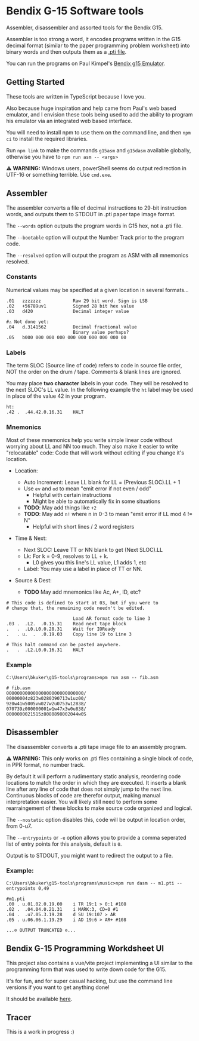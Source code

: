 # Bendix G-15 Software tools

Assembler, disassembler and assorted tools for the Bendix G15.

Assembler is too strong a word, it encodes programs written in the G15 decimal format (similar to the paper programming problem worksheet) into binary words and then outputs them as a [.pti file](https://github.com/retro-software/G15-software/).

You can run the programs on Paul Kimpel's [Bendix g15 Emulator](https://www.phkimpel.us/Bendix-G15/).


## Getting Started

These tools are written in TypeScript because I love you.

Also because huge inspiration and help came from Paul's web based emulator, and I envision these tools being used to add the ability to program his emulator via an integrated web based interface.

You will need to install npm to use them on the command line, and then `npm ci` to install the required libraries.

Run `npm link` to make the commands `g15asm` and `g15dasm` available globally, otherwise you have to `npm run asm -- <args>`

**⚠️ WARNING:** Windows users, powerShell seems do output redirection in UTF-16 or something terrible. Use `cmd.exe`.

## Assembler

The assembler converts a file of decimal instructions to 29-bit instruction words, and outputs them to STDOUT in .pti paper tape image format.

The `--words` option outputs the program words in G15 hex, not a .pti file.

The `--bootable` option will output the Number Track prior to the program code.

The `--resolved` option will output the program as ASM with all mnemonics resolved.

### Constants
Numerical values may be specified at a given location in several formats...
```
.01   zzzzzzz            Raw 29 bit word. Sign is LSB
.02   +56789uv1          Signed 28 bit hex value
.03   d420               Decimal integer value

#⚠️ Not done yet:
.04   d.3141562          Decimal fractional value
                         Binary value perhaps?
.05   b000 000 000 000 000 000 000 000 000 00
```

### Labels

The term SLOC (Source line of code) refers to code in source file order, NOT the order on the drum / tape. Comments & blank lines are ignored.

You may place **two character** labels in your code. They will be resolved to the next SLOC's LL value. In the following example the `ht` label may be used in place of the value 42 in your program.

```
ht:
.42 .  .44.42.0.16.31    HALT
```

### Mnemonics

Most of these mnemonics help you write simple linear code without worrying about LL and NN too much.
They also make it easier to write "relocatable" code: Code that will work without editing if you change it's location.

* Location:
    * Auto Increment: Leave LL blank for LL = (Previous SLOC).LL + 1
    * Use `ev` and `od` to mean "emit error if not even / odd"
        * Helpful with certain instructions
        * Might be able to automatically fix in some situations
    * **TODO**: May add things like `+2`
    * **TODO**: May add `n!` where n in 0-3 to mean "emit error if LL mod 4 != N"
        * Helpful with short lines / 2 word registers

* Time & Next:
    * Next SLOC: Leave TT or NN blank to get (Next SLOC).LL
    * Lk: For k = 0-9, resolves to LL + k.
        * L0 gives you this line's LL value, L1 adds 1, etc
    * Label: You may use a label in place of TT or NN.

* Source & Dest:
    * **TODO** May add mnemonics like Ac, A+, ID, etc?

```
# This code is defined to start at 03, but if you were to
# change that, the remaining code needn't be edited.

                         Load AR format code to line 3
.03 .  .L2.  .0.15.31    Read next tape block
.   .  .L0.L0.0.28.31    Wait for IOReady
.   . u.  .  .0.19.03    Copy line 19 to Line 3

# This halt command can be pasted anywhere.
.   .  .L2.L0.0.16.31    HALT
```


### Example

```
C:\Users\bkuker\g15-tools\programs>npm run asm -- fib.asm

# fib.asm
00000000000000000000000000000/
00000004z823w0280390713w1uz00/
9z0w41w5005vw027w2u0753w12838/
070739z000000001w1w47x3w0u838/
0000000021515z8080898002044w0S
```

## Disassembler

The disassembler converts a .pti tape image file to an assembly program.

**⚠️ WARNING:** This only works on .pti files containing a single block of code, in PPR format, no number track.

By default it will perform a rudimentary static analysis, reordering code locations to match the order in which they are executed. It inserts a blank line after any line of code that does not simply jump to the next line. Continuous blocks of code are therefor output, making manual interpretation easier. You will likely still need to perform some rearraingement of these blocks to make source code organized and logical.

The `--nostatic` option disables this, code will be output in location order, from 0-u7.

The `--entrypoints` or `-e` option allows you to provide a comma seperated list of entry points for this analysis, default is `0`.

Output is to STDOUT, you might want to redirect the output to a file.



### Example:

```
C:\Users\bkuker\g15-tools\programs\music>npm run dasm -- m1.pti --entrypoints 0,49   

#m1.pti
.00 . u.01.02.0.19.00    i TR 19:1 > 0:1 #108
.02 .  .04.04.0.21.31    i MARK:3, CD=0 #1
.04 .  .u7.05.3.19.28    d SU 19:107 > AR
.05 . u.06.06.1.19.29    i AD 19:6 > AR+ #108

...⊘ OUTPUT TRUNCATED ⊘...
```
## Bendix G-15 Programming Workdsheet UI

This project also contains a vue/vite project implementing a UI similar to the programming form that was used to write down code for the G15.

It's for fun, and for super casual hacking, but use the command line versions if you want to get anything done!

It should be available [here](https://www.billkuker.com/g15-tools/).

## Tracer
This is a work in progress :)

